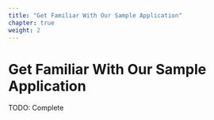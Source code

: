 ```yaml
---
title: "Get Familiar With Our Sample Application"
chapter: true
weight: 2
---
```


# Get Familiar With Our Sample Application

TODO: Complete